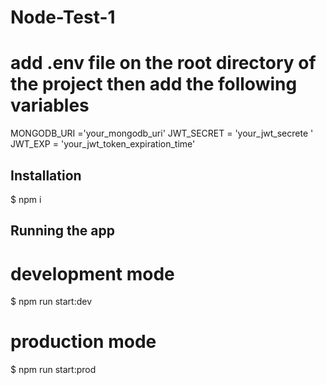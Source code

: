# Node-Test-1

# add .env file on the root directory of the project then add the following  variables

MONGODB_URI ='your_mongodb_uri'
JWT_SECRET = 'your_jwt_secrete '
JWT_EXP = 'your_jwt_token_expiration_time'

## Installation

$ npm i 

## Running the app

# development mode 

$ npm run start:dev 
 
# production mode

$ npm run start:prod




